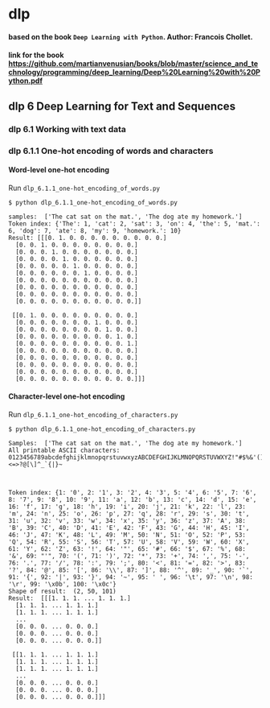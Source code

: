 # dlp
#### based on the book `Deep Learning with Python`. Author: Francois Chollet. 
#### link for the book https://github.com/martianvenusian/books/blob/master/science_and_technology/programming/deep_learning/Deep%20Learning%20with%20Python.pdf

## dlp 6 Deep Learning for Text and Sequences

### dlp 6.1 Working with text data

### dlp 6.1.1 One-hot encoding of words and characters

#### Word-level one-hot encoding 
Run `dlp_6.1.1_one-hot_encoding_of_words.py`

```
$ python dlp_6.1.1_one-hot_encoding_of_words.py
```
```
samples:  ['The cat sat on the mat.', 'The dog ate my homework.']
Token index: {'The': 1, 'cat': 2, 'sat': 3, 'on': 4, 'the': 5, 'mat.': 6, 'dog': 7, 'ate': 8, 'my': 9, 'homework.': 10}
Result: [[[0. 1. 0. 0. 0. 0. 0. 0. 0. 0. 0.]
  [0. 0. 1. 0. 0. 0. 0. 0. 0. 0. 0.]
  [0. 0. 0. 1. 0. 0. 0. 0. 0. 0. 0.]
  [0. 0. 0. 0. 1. 0. 0. 0. 0. 0. 0.]
  [0. 0. 0. 0. 0. 1. 0. 0. 0. 0. 0.]
  [0. 0. 0. 0. 0. 0. 1. 0. 0. 0. 0.]
  [0. 0. 0. 0. 0. 0. 0. 0. 0. 0. 0.]
  [0. 0. 0. 0. 0. 0. 0. 0. 0. 0. 0.]
  [0. 0. 0. 0. 0. 0. 0. 0. 0. 0. 0.]
  [0. 0. 0. 0. 0. 0. 0. 0. 0. 0. 0.]]

 [[0. 1. 0. 0. 0. 0. 0. 0. 0. 0. 0.]
  [0. 0. 0. 0. 0. 0. 0. 1. 0. 0. 0.]
  [0. 0. 0. 0. 0. 0. 0. 0. 1. 0. 0.]
  [0. 0. 0. 0. 0. 0. 0. 0. 0. 1. 0.]
  [0. 0. 0. 0. 0. 0. 0. 0. 0. 0. 1.]
  [0. 0. 0. 0. 0. 0. 0. 0. 0. 0. 0.]
  [0. 0. 0. 0. 0. 0. 0. 0. 0. 0. 0.]
  [0. 0. 0. 0. 0. 0. 0. 0. 0. 0. 0.]
  [0. 0. 0. 0. 0. 0. 0. 0. 0. 0. 0.]
  [0. 0. 0. 0. 0. 0. 0. 0. 0. 0. 0.]]]
  ```

  #### Character-level one-hot encoding 
Run `dlp_6.1.1_one-hot_encoding_of_characters.py`

```
$ python dlp_6.1.1_one-hot_encoding_of_characters.py
```

```
Samples:  ['The cat sat on the mat.', 'The dog ate my homework.']
All printable ASCII characters:  0123456789abcdefghijklmnopqrstuvwxyzABCDEFGHIJKLMNOPQRSTUVWXYZ!"#$%&'()*+,-./:;<=>?@[\]^_`{|}~ 



Token index: {1: '0', 2: '1', 3: '2', 4: '3', 5: '4', 6: '5', 7: '6', 8: '7', 9: '8', 10: '9', 11: 'a', 12: 'b', 13: 'c', 14: 'd', 15: 'e', 16: 'f', 17: 'g', 18: 'h', 19: 'i', 20: 'j', 21: 'k', 22: 'l', 23: 'm', 24: 'n', 25: 'o', 26: 'p', 27: 'q', 28: 'r', 29: 's', 30: 't', 31: 'u', 32: 'v', 33: 'w', 34: 'x', 35: 'y', 36: 'z', 37: 'A', 38: 'B', 39: 'C', 40: 'D', 41: 'E', 42: 'F', 43: 'G', 44: 'H', 45: 'I', 46: 'J', 47: 'K', 48: 'L', 49: 'M', 50: 'N', 51: 'O', 52: 'P', 53: 'Q', 54: 'R', 55: 'S', 56: 'T', 57: 'U', 58: 'V', 59: 'W', 60: 'X', 61: 'Y', 62: 'Z', 63: '!', 64: '"', 65: '#', 66: '$', 67: '%', 68: '&', 69: "'", 70: '(', 71: ')', 72: '*', 73: '+', 74: ',', 75: '-', 76: '.', 77: '/', 78: ':', 79: ';', 80: '<', 81: '=', 82: '>', 83: '?', 84: '@', 85: '[', 86: '\\', 87: ']', 88: '^', 89: '_', 90: '`', 91: '{', 92: '|', 93: '}', 94: '~', 95: ' ', 96: '\t', 97: '\n', 98: '\r', 99: '\x0b', 100: '\x0c'}
Shape of result:  (2, 50, 101)
Result:  [[[1. 1. 1. ... 1. 1. 1.]
  [1. 1. 1. ... 1. 1. 1.]
  [1. 1. 1. ... 1. 1. 1.]
  ...
  [0. 0. 0. ... 0. 0. 0.]
  [0. 0. 0. ... 0. 0. 0.]
  [0. 0. 0. ... 0. 0. 0.]]

 [[1. 1. 1. ... 1. 1. 1.]
  [1. 1. 1. ... 1. 1. 1.]
  [1. 1. 1. ... 1. 1. 1.]
  ...
  [0. 0. 0. ... 0. 0. 0.]
  [0. 0. 0. ... 0. 0. 0.]
  [0. 0. 0. ... 0. 0. 0.]]]
```